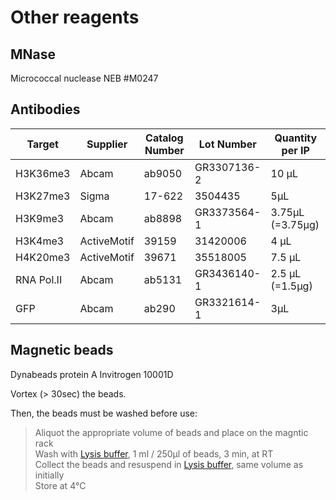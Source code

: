 # Other reagents

## MNase

Micrococcal nuclease NEB #M0247

## Antibodies

| Target     | Supplier | Catalog Number | Lot Number   | Quantity per IP |
| ---------- |--------- | -------------- | ----------   | --------------- |
| H3K36me3   | Abcam    | ab9050         | GR3307136-2  | 10 µL           |
| H3K27me3   | Sigma    | 17-622         | 3504435      | 5µL             |
| H3K9me3    | Abcam    | ab8898         | GR3373564-1  | 3.75µL (=3.75µg)|
| H3K4me3    | ActiveMotif | 39159       | 31420006     | 4 µL            |
| H4K20me3   | ActiveMotif | 39671       | 35518005     | 7.5 µL          |
| RNA Pol.II | Abcam | ab5131       | GR3436140-1     | 2.5 µL    (=1.5µg)  |
| GFP        | Abcam    | ab290          | GR3321614-1  | 3µL             |


## Magnetic beads

Dynabeads protein A Invitrogen 10001D

Vortex (> 30sec) the beads.

Then, the beads must be washed before use:
> Aliquot the appropriate volume of beads and place on the magntic rack\
  Wash with [Lysis buffer](Lysis_Buffer.md), 1 ml / 250µl of beads, 3 min, at RT\
  Collect the beads and resuspend in [Lysis buffer](Lysis_Buffer.md), same volume as initially\
  Store at 4°C